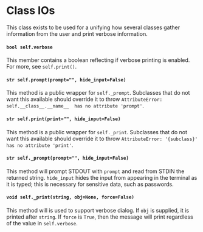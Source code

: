 # Class IOs

This class exists to be used for a unifying how several classes gather
information from the user and print verbose information.

#### `bool self.verbose`

This member contains a boolean reflecting if verbose printing is enabled. For
more, see `self.print()`.

#### `str self.prompt(prompt="", hide_input=False)`

This method is a public wrapper for `self._prompt`. Subclasses that do not want
this available should override it to throw `AttributeError:
self.__class__.__name__  has no attribute 'prompt'`.

#### `str self.print(print="", hide_input=False)`

This method is a public wrapper for `self._print`. Subclasses that do not want
this available should override it to throw `AttributeError: '{subclass}' has no
attribute 'print'`.

#### `str self._prompt(prompt="", hide_input=False)`

This method will prompt STDOUT with `prompt` and read from STDIN the returned
string. `hide_input` hides the input from appearing in the terminal as it is
typed; this is necessary for sensitive data, such as passwords.

#### `void self._print(string, obj=None, force=False)`

This method will is used to support verbose dialog. If `obj` is supplied, it is
printed after `string`. If `force` is `True`, then the message will print
regardless of the value in `self.verbose`.
